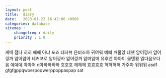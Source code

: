 ```yaml
---
layout: post
title:  diary
date:   2023-01-22 16:42:00 +0900
categories: database
sitemap :
    changefreq : daily
    priority : 1.0
---
```

 케베 잼다 히히 헤헤 아냐 포죠 데자뷰 은비조아 귀여워 예뻐 깨물앙 데헷
 암어낑카 암어낑까 암어암어 테커포로 암어낑카 암어낑까 암머암머 
 유후앤 아아이 몰탠뢐 엘다음오다음 예예예 아아어
 d아하하하하 호호호 헤헤헤 흐흐흐흐 허허허허
 가주아 워워워 asdf gfgfgppqwoerpoqwerppoppaspap sat